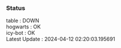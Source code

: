 ### Status


table : DOWN  
hogwarts : OK  
icy-bot : OK  
Latest Update : 2024-04-12 02:20:03.195691
